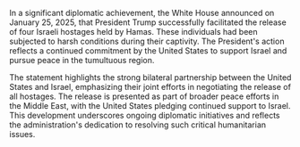 In a significant diplomatic achievement, the White House announced on January 25, 2025, that President Trump successfully facilitated the release of four Israeli hostages held by Hamas. These individuals had been subjected to harsh conditions during their captivity. The President's action reflects a continued commitment by the United States to support Israel and pursue peace in the tumultuous region. 

The statement highlights the strong bilateral partnership between the United States and Israel, emphasizing their joint efforts in negotiating the release of all hostages. The release is presented as part of broader peace efforts in the Middle East, with the United States pledging continued support to Israel. This development underscores ongoing diplomatic initiatives and reflects the administration's dedication to resolving such critical humanitarian issues.